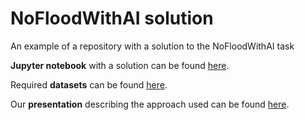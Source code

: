 # NoFloodWithAI solution

An example of a repository with a solution to the NoFloodWithAI task

**Jupyter notebook** with a solution can be found [here](https://github.com/denndimitrov/submission_example_amur/blob/main/amur_prediction.ipynb).

Required **datasets** can be found [here](https://storage.yandexcloud.net/datasouls-ods/materials/c6be1003/datasets.zip).
 
Our **presentation** describing the approach used can be found [here](https://github.com/denndimitrov/submission_example_amur/blob/main/amur_prediction.pdf).
